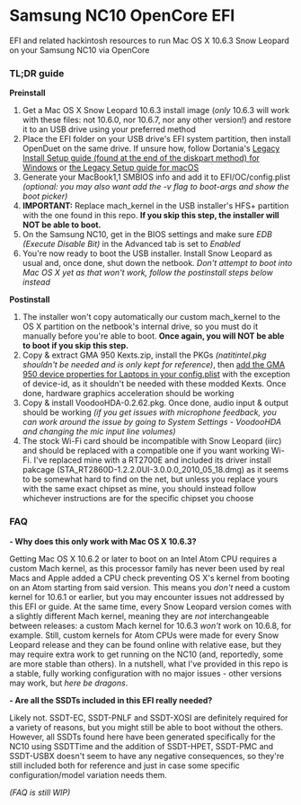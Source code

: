 # Samsung NC10 OpenCore EFI
EFI and related hackintosh resources to run Mac OS X 10.6.3 Snow Leopard on your Samsung NC10 via OpenCore

### TL;DR guide
**Preinstall**
1) Get a Mac OS X Snow Leopard 10.6.3 install image (*only* 10.6.3 will work with these files: not 10.6.0, nor 10.6.7, nor any other version!) and restore it to an USB drive using your preferred method
2) Place the EFI folder on your USB drive's EFI system partition, then install OpenDuet on the same drive. If unsure how, follow Dortania's [Legacy Install Setup guide (found at the end of the diskpart method) for Windows](https://dortania.github.io/OpenCore-Install-Guide/installer-guide/windows-install.html#diskpart-method) or [the Legacy Setup guide for macOS](https://dortania.github.io/OpenCore-Install-Guide/installer-guide/mac-install.html#legacy-setup)
3) Generate your MacBook1,1 SMBIOS info and add it to EFI/OC/config.plist *(optional: you may also want add the -v flag to boot-args and show the boot picker)*
4) **IMPORTANT:** Replace mach_kernel in the USB installer's HFS+ partition with the one found in this repo. **If you skip this step, the installer will NOT be able to boot.**
5) On the Samsung NC10, get in the BIOS settings and make sure *EDB (Execute Disable Bit)* in the Advanced tab is set to *Enabled*
6) You're now ready to boot the USB installer. Install Snow Leopard as usual and, once done, shut down the netbook. *Don't attempt to boot into Mac OS X yet as that won't work, follow the postinstall steps below instead*

**Postinstall**
1) The installer won't copy automatically our custom mach_kernel to the OS X partition on the netbook's internal drive, so you must do it manually before you're able to boot. **Once again, you will NOT be able to boot if you skip this step.**
2) Copy & extract GMA 950 Kexts.zip, install the PKGs *(natitintel.pkg shouldn't be needed and is only kept for reference)*, then [add the GMA 950 device properties for Laptops in your config.plist](https://dortania.github.io/OpenCore-Post-Install/gpu-patching/legacy-intel/#property-injection) with the exception of device-id, as it shouldn't be needed with these modded Kexts. Once done, hardware graphics acceleration should be working
3) Copy & install VoodooHDA-0.2.62.pkg. Once done, audio input & output should be working *(if you get issues with microphone feedback, you can work around the issue by going to System Settings - VoodooHDA and changing the mic input line volumes)*
4) The stock Wi-Fi card should be incompatible with Snow Leopard (iirc) and should be replaced with a compatible one if you want working Wi-Fi. I've replaced mine with a RT2700E and included its driver install pakcage (STA_RT2860D-1.2.2.0UI-3.0.0.0_2010_05_18.dmg) as it seems to be somewhat hard to find on the net, but unless you replace yours with the same exact chipset as mine, you should instead follow whichever instructions are for the specific chipset you choose

### FAQ
**- Why does this only work with Mac OS X 10.6.3?**

Getting Mac OS X 10.6.2 or later to boot on an Intel Atom CPU requires a custom Mach kernel, as this processor family has never been used by real Macs and Apple added a CPU check preventing OS X's kernel from booting on an Atom starting from said version. This means you *don't* need a custom kernel for 10.6.1 or earlier, but you may encounter issues not addressed by this EFI or guide. At the same time, every Snow Leopard version comes with a slightly different Mach kernel, meaning they are *not* interchangeable between releases: a custom Mach kernel for 10.6.3 *won't* work on 10.6.8, for example. Still, custom kernels for Atom CPUs were made for every Snow Leopard release and they can be found online with relative ease, but they may require extra work to get running on the NC10 (and, reportedly, some are more stable than others). In a nutshell, what I've provided in this repo is a stable, fully working configuration with no major issues - other versions may work, but *here be dragons*.


**- Are all the SSDTs included in this EFI really needed?**

Likely not. SSDT-EC, SSDT-PNLF and SSDT-XOSI are definitely required for a variety of reasons, but you might still be able to boot without the others. However, all SSDTs found here have been generated specifically for the NC10 using SSDTTime and the addition of SSDT-HPET, SSDT-PMC and SSDT-USBX doesn't seem to have any negative consequences, so they're still included both for reference and just in case some specific configuration/model variation needs them.

*(FAQ is still WIP)*
